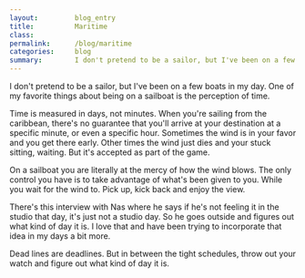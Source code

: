 ```yaml
---
layout:         blog_entry
title:          Maritime
class:
permalink:      /blog/maritime
categories:     blog
summary:    	I don't pretend to be a sailor, but I've been on a few boats in my day. One of my favorite things about being on a sailboat is the perception of time.
---
```


<p>I don't pretend to be a sailor, but I've been on a few boats in my day. One of my favorite things about being on a sailboat is the perception of time.</p>

<p>Time is measured in days, not minutes. When you're sailing from the caribbean, there's no guarantee that you'll arrive at your destination at a specific minute, or even a specific hour. Sometimes the wind is in your favor and you get there early. Other times the wind just dies and your stuck sitting, waiting. But it's accepted as part of the game.</p>

<p>On a sailboat you are literally at the mercy of how the wind blows. The only control you have is to take advantage of what's been given to you. While you wait for the wind to. Pick up, kick back and enjoy the view.</p>

<p>There's this interview with Nas where he says if he's not feeling it in the studio that day, it's just not a studio day. So he goes outside and figures out what kind of day it is. I love that and have been trying to incorporate that idea in my days a bit more.</p>

<p>Dead lines are deadlines. But in between the tight schedules, throw out your watch and figure out what kind of day it is.</p>